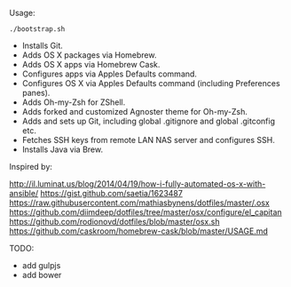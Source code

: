 Usage:

```
./bootstrap.sh
```

- Installs Git.
- Adds OS X packages via Homebrew.
- Adds OS X apps via Homebrew Cask.
- Configures apps via Apples Defaults command.
- Configures OS X via Apples Defaults command (including Preferences panes).
- Adds Oh-my-Zsh for ZShell.
- Adds forked and customized Agnoster theme for Oh-my-Zsh.
- Adds and sets up Git, including global .gitignore and global .gitconfig etc.
- Fetches SSH keys from remote LAN NAS server and configures SSH.
- Installs Java via Brew.

Inspired by:

http://il.luminat.us/blog/2014/04/19/how-i-fully-automated-os-x-with-ansible/
https://gist.github.com/saetia/1623487
https://raw.githubusercontent.com/mathiasbynens/dotfiles/master/.osx
https://github.com/diimdeep/dotfiles/tree/master/osx/configure/el_capitan
https://github.com/rodionovd/dotfiles/blob/master/osx.sh
https://github.com/caskroom/homebrew-cask/blob/master/USAGE.md

TODO:

- add gulpjs
- add bower
